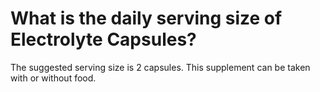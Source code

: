 # What is the daily serving size of Electrolyte Capsules?

The suggested serving size is 2 capsules. This supplement can be taken with or without food.